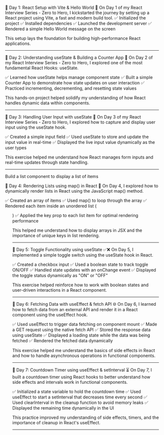
📅 Day 1: React Setup with Vite & Hello World 🚀
On Day 1 of my React Interview Series - Zero to Hero, I kickstarted the journey by setting up a React project using Vite, a fast and modern build tool.
✅ Initialized the project
✅ Installed dependencies
✅ Launched the development server
✅ Rendered a simple Hello World message on the screen

This setup lays the foundation for building high-performance React applications.

----------------------------------------------------------------------------------------------

📅 Day 2: Understanding useState & Building a Counter App 🔢
On Day 2 of my React Interview Series - Zero to Hero, I explored one of the most fundamental React Hooks: useState.

✅ Learned how useState helps manage component state
✅ Built a simple Counter App to demonstrate how state updates on user interaction
✅ Practiced incrementing, decrementing, and resetting state values

This hands-on project helped solidify my understanding of how React handles dynamic data within components.

-----------------------------------------------------------------------------------------------

📅 Day 3: Handling User Input with useState 📝
On Day 3 of my React Interview Series - Zero to Hero, I explored how to capture and display user input using the useState hook.

✅ Created a simple input field
✅ Used useState to store and update the input value in real-time
✅ Displayed the live input value dynamically as the user types

This exercise helped me understand how React manages form inputs and real-time updates through state handling.

-------------------------------------------------------------------------------------------------

Build a list component to display a list of items

📅 Day 4: Rendering Lists using map() in React 📝
On Day 4, I explored how to dynamically render lists in React using the JavaScript map() method.

✅ Created an array of items
✅ Used map() to loop through the array
✅ Rendered each item inside an unordered list (<ul>)
✅ Applied the key prop to each list item for optimal rendering performance

This helped me understand how to display arrays in JSX and the importance of unique keys in list rendering.

---------------------------------------------------------------------------------------------------

📅 Day 5: Toggle Functionality using useState ✅❌
On Day 5, I implemented a simple toggle switch using the useState hook in React.

✅ Created a checkbox input
✅ Used a boolean state to track toggle ON/OFF
✅ Handled state updates with an onChange event
✅ Displayed the toggle status dynamically as "ON" or "OFF"

This exercise helped reinforce how to work with boolean states and user-driven interactions in a React component.

---------------------------------------------------------------------------------------------------

📅 Day 6: Fetching Data with useEffect & fetch API 🌐
On Day 6, I learned how to fetch data from an external API and render it in a React component using the useEffect hook.

✅ Used useEffect to trigger data fetching on component mount
✅ Made a GET request using the native fetch API
✅ Stored the response data using useState
✅ Displayed a loading state while the data was being fetched
✅ Rendered the fetched data dynamically

This exercise helped me understand the basics of side effects in React and how to handle asynchronous operations in functional components.

----------------------------------------------------------------------------------------------------

📅 Day 7: Countdown Timer using useEffect & setInterval ⏳
On Day 7, I built a countdown timer using React hooks to better understand how side effects and intervals work in functional components.

✅ Initialized a state variable to hold the countdown time
✅ Used useEffect to start a setInterval that decreases time every second
✅ Used clearInterval in the cleanup function to avoid memory leaks
✅ Displayed the remaining time dynamically in the UI

This practice improved my understanding of side effects, timers, and the importance of cleanup in React's useEffect.

----------------------------------------------------------------------------------------------------